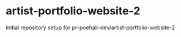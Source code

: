 # artist-portfolio-website-2

Initial repository setup for pr-poehali-dev/artist-portfolio-website-2